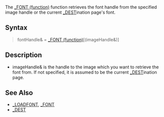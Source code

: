 The [_FONT (function)](_FONT-(function)) function retrieves the font handle from the specified image handle or the current [_DEST](_DEST)ination page's font.

## Syntax

> fontHandle& = [_FONT (function)](_FONT-(function))[(imageHandle&)]

## Description

* imageHandle& is the handle to the image which you want to retrieve the font from. If not specified, it is assumed to be the current [_DEST](_DEST)ination page.

## See Also

* [_LOADFONT](_LOADFONT), [_FONT](_FONT)
* [_DEST](_DEST)
